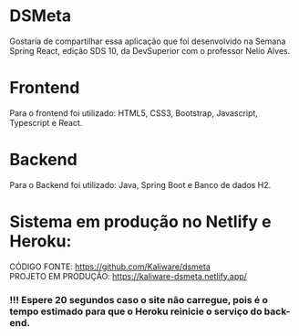 # DSMeta

Gostaria de compartilhar essa aplicação que foi desenvolvido na Semana Spring React, edição SDS 10, da DevSuperior com o professor Nelio Alves.

# Frontend

Para o frontend foi utilizado: HTML5, CSS3, Bootstrap, Javascript, Typescript e React.

# Backend

Para o Backend foi utilizado: Java, Spring Boot e Banco de dados H2.

# Sistema em produção no Netlify e Heroku:

CÓDIGO FONTE: https://github.com/Kaliware/dsmeta
<br>
PROJETO EM PRODUÇÃO:  https://kaliware-dsmeta.netlify.app/

### !!! Espere 20 segundos caso o site não carregue, pois é o tempo estimado para que o Heroku reinicie o serviço do back-end.
